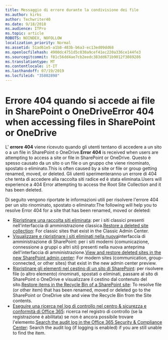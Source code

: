```yaml
---
title: Messaggio di errore durante la condivisione dei file
ms.author: kirks
author: Techwriter40
ms.date: 9/18/2018
ms.audience: ITPro
ms.topic: article
ROBOTS: NOINDEX, NOFOLLOW
localization_priority: Normal
ms.assetid: 51ad61e5-a1b8-483b-b6a3-ec13ed09dd68
ms.openlocfilehash: 4900dc4751d5c030a9cef41ec220a336ce144fe3
ms.sourcegitcommit: f81c56dd4ae7cb2eedc383dd671b9012f3089286
ms.translationtype: MT
ms.contentlocale: it-IT
ms.lasthandoff: 07/19/2019
ms.locfileid: "35802898"
---
```

# <a name="error-404-when-accessing-files-in-sharepoint-or-onedrive"></a><span data-ttu-id="0d498-102">Errore 404 quando si accede ai file in SharePoint o OneDrive</span><span class="sxs-lookup"><span data-stu-id="0d498-102">Error 404 when accessing files in SharePoint or OneDrive</span></span>

<span data-ttu-id="0d498-103">L' **errore 404** viene ricevuto quando gli utenti tentano di accedere a un sito o a un file in SharePoint o OneDrive.</span><span class="sxs-lookup"><span data-stu-id="0d498-103">**Error 404** is received when users are attempting to access a site or file in SharePoint or OneDrive.</span></span> <span data-ttu-id="0d498-104">Questo è spesso causato da un sito o un file o un gruppo che viene rinominato, spostato o eliminato.</span><span class="sxs-lookup"><span data-stu-id="0d498-104">This is often caused by a site or file or group getting renamed, moved, or deleted.</span></span>
<span data-ttu-id="0d498-105">Gli utenti sperimenteranno un errore di 404 che tenta di accedere alla raccolta siti radice ed è stata eliminata.</span><span class="sxs-lookup"><span data-stu-id="0d498-105">Users will experience a 404 Error attempting to access the Root Site Collection and it has been deleted.</span></span>

<span data-ttu-id="0d498-106">Di seguito vengono riportate le informazioni utili per risolvere l'errore 404 per un sito rinominato, spostato o eliminato:</span><span class="sxs-lookup"><span data-stu-id="0d498-106">The following will help you to resolve Error 404 for a site that has been renamed, moved or deleted:</span></span>

- <span data-ttu-id="0d498-107">[Ripristinare una raccolta siti eliminata](https://docs.microsoft.com/sharepoint/restore-deleted-site-collection): per i siti classici presenti nell'interfaccia di amministrazione classica.</span><span class="sxs-lookup"><span data-stu-id="0d498-107">[Restore a deleted site collection](https://docs.microsoft.com/sharepoint/restore-deleted-site-collection):  For classic sites that exist in the Classic Admin Center.</span></span>
- <span data-ttu-id="0d498-108">[Visualizzare e ripristinare i siti eliminati nella nuova](https://docs.microsoft.com/sharepoint/view-and-restore-deleted-sites-in-new-admin-center)interfaccia di amministrazione di SharePoint: per i siti moderni (comunicazione, connessione a gruppi o altri siti) presenti nella nuova anteprima dell'interfaccia di amministrazione.</span><span class="sxs-lookup"><span data-stu-id="0d498-108">[View and restore deleted sites in the new SharePoint admin center](https://docs.microsoft.com/sharepoint/view-and-restore-deleted-sites-in-new-admin-center):  For modern sites (communication, group-connected, or other sites) that exist in the new admin center preview.</span></span>
- <span data-ttu-id="0d498-109">[Ripristinare gli elementi nel cestino di un sito di SharePoint](https://support.office.com/article/Restore-items-in-the-Recycle-Bin-of-a-SharePoint-site-6df466b6-55f2-4898-8d6e-c0dff851a0be): per risolvere file (o altro elemento) rinominati, spostati o eliminati, passare al sito di SharePoint o OneDrive e visualizzare il cestino dal contenuto del sito.</span><span class="sxs-lookup"><span data-stu-id="0d498-109">[Restore items in the Recycle Bin of a SharePoint site](https://support.office.com/article/Restore-items-in-the-Recycle-Bin-of-a-SharePoint-site-6df466b6-55f2-4898-8d6e-c0dff851a0be):  To resolve file (or other item) that has been renamed, moved or deleted go to the SharePoint or OneDrive site and view the Recycle Bin from the Site contents.</span></span>
- <span data-ttu-id="0d498-110">[Eseguire una ricerca nel log di controllo nel centro &amp; sicurezza e conformità di Office 365](https://support.office.com/client/search-the-audit-log-in-the-office-365-security-compliance-center-0d4d0f35-390b-4518-800e-0c7ec95e946c): ricerca nel registro di controllo (se la registrazione è abilitata) se non è ancora possibile trovare l'elemento.</span><span class="sxs-lookup"><span data-stu-id="0d498-110">[Search the audit log in the Office 365 Security &amp; Compliance Center](https://support.office.com/client/search-the-audit-log-in-the-office-365-security-compliance-center-0d4d0f35-390b-4518-800e-0c7ec95e946c):  Search the audit log (if logging is enabled) if you are still unable to find the item.</span></span>




    

